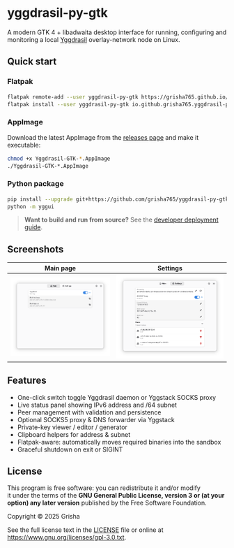 # yggdrasil-py-gtk
A modern GTK 4 + libadwaita desktop interface for running, configuring and monitoring a local [Yggdrasil](https://github.com/yggdrasil-network/yggdrasil-go) overlay-network node on Linux.

## Quick start

### Flatpak

```bash
flatpak remote-add --user yggdrasil-py-gtk https://grisha765.github.io/yggdrasil-py-gtk/grisha765.flatpakrepo
flatpak install --user yggdrasil-py-gtk io.github.grisha765.yggdrasil-py-gtk
````

### AppImage

Download the latest AppImage from the [releases page](https://github.com/grisha765/yggdrasil-py-gtk/releases) and make it executable:

```bash
chmod +x Yggdrasil-GTK-*.AppImage 
./Yggdrasil-GTK-*.AppImage
```

### Python package

```bash
pip install --upgrade git+https://github.com/grisha765/yggdrasil-py-gtk.git@main#egg=yggdrasil-py-gtk
python -m yggui
```

> **Want to build and run from source?**
> See the [developer deployment guide](.github/docs/development.md).

## Screenshots

| Main page                                             | Settings                                                 |
|-------------------------------------------------------|----------------------------------------------------------|
| ![Main page screenshot](.github/docs/main.png)        | ![Settings screenshot](.github/docs/settings.png) |

## Features

- One-click switch toggle Yggdrasil daemon or Yggstack SOCKS proxy
- Live status panel showing IPv6 address and /64 subnet
- Peer management with validation and persistence
- Optional SOCKS5 proxy & DNS forwarder via Yggstack
- Private-key viewer / editor / generator
- Clipboard helpers for address & subnet
- Flatpak-aware: automatically moves required binaries into the sandbox
- Graceful shutdown on exit or SIGINT

## License

This program is free software: you can redistribute it and/or modify  
it under the terms of the **GNU General Public License, version 3 or (at your option) any later version** published by the Free Software Foundation.

Copyright © 2025 Grisha

See the full license text in the [LICENSE](LICENSE) file or online at <https://www.gnu.org/licenses/gpl-3.0.txt>.
